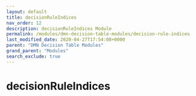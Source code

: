 ```yaml
---
layout: default
title: decisionRuleIndices
nav_order: 12
description: decisionRuleIndices Module
permalink: /modules/dmn-decision-table-modules/decision-rule-indices
last_modified_date: 2020-04-27T17:54:08+0000
parent: "DMN Decision Table Modules"
grand_parent: "Modules"
search_exclude: true
---
```


# decisionRuleIndices
